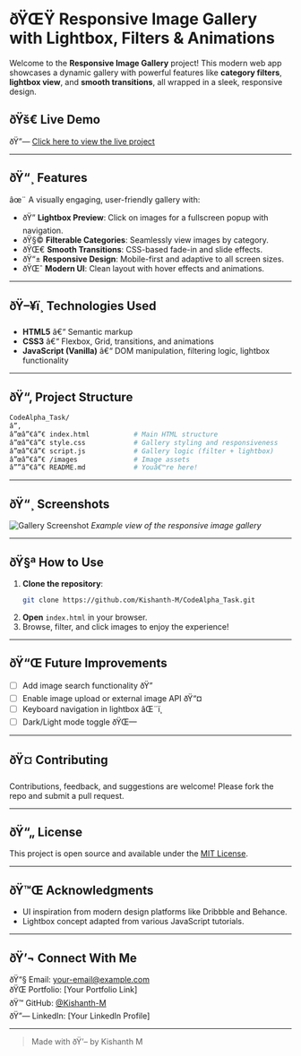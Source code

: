 
# ðŸŒŸ Responsive Image Gallery with Lightbox, Filters & Animations

Welcome to the **Responsive Image Gallery** project! This modern web app showcases a dynamic gallery with powerful features like **category filters**, **lightbox view**, and **smooth transitions**, all wrapped in a sleek, responsive design.

## ðŸš€ Live Demo

ðŸ”— [Click here to view the live project](https://kishanth-m.github.io/CodeAlpha_Task/)

---

## ðŸ“¸ Features

âœ¨ A visually engaging, user-friendly gallery with:

- ðŸ” **Lightbox Preview**: Click on images for a fullscreen popup with navigation.
- ðŸ§© **Filterable Categories**: Seamlessly view images by category.
- ðŸŒ€ **Smooth Transitions**: CSS-based fade-in and slide effects.
- ðŸ“± **Responsive Design**: Mobile-first and adaptive to all screen sizes.
- ðŸŒˆ **Modern UI**: Clean layout with hover effects and animations.

---

## ðŸ–¥ï¸ Technologies Used

- **HTML5** â€“ Semantic markup
- **CSS3** â€“ Flexbox, Grid, transitions, and animations
- **JavaScript (Vanilla)** â€“ DOM manipulation, filtering logic, lightbox functionality

---

## ðŸ“‚ Project Structure

```bash
CodeAlpha_Task/
â”‚
â”œâ”€â”€ index.html           # Main HTML structure
â”œâ”€â”€ style.css            # Gallery styling and responsiveness
â”œâ”€â”€ script.js            # Gallery logic (filter + lightbox)
â”œâ”€â”€ /images              # Image assets
â””â”€â”€ README.md            # Youâ€™re here!
```

---

## ðŸ“¸ Screenshots

![Gallery Screenshot](https://raw.githubusercontent.com/Kishanth-M/CodeAlpha_Task/main/screenshots/gallery.png)
*Example view of the responsive image gallery*

---

## ðŸ§ª How to Use

1. **Clone the repository**:
   ```bash
   git clone https://github.com/Kishanth-M/CodeAlpha_Task.git
   ```
2. **Open** `index.html` in your browser.
3. Browse, filter, and click images to enjoy the experience!

---

## ðŸ“Œ Future Improvements

- [ ] Add image search functionality ðŸ”
- [ ] Enable image upload or external image API ðŸ“¤
- [ ] Keyboard navigation in lightbox âŒ¨ï¸
- [ ] Dark/Light mode toggle ðŸŒ—

---

## ðŸ¤ Contributing

Contributions, feedback, and suggestions are welcome! Please fork the repo and submit a pull request.

---

## ðŸ“„ License

This project is open source and available under the [MIT License](LICENSE).

---

## ðŸ™Œ Acknowledgments

- UI inspiration from modern design platforms like Dribbble and Behance.
- Lightbox concept adapted from various JavaScript tutorials.

---

## ðŸ’¬ Connect With Me

ðŸ“§ Email: your-email@example.com  
ðŸŒ Portfolio: [Your Portfolio Link]  
ðŸ™ GitHub: [@Kishanth-M](https://github.com/Kishanth-M)  
ðŸ”— LinkedIn: [Your LinkedIn Profile]

---

> Made with ðŸ’– by Kishanth M
